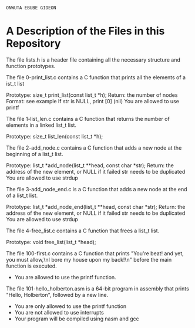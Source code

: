 ```
ONWUTA EBUBE GIDEON
```

# A Description of the Files in this Repository

The file lists.h is a header file containing all the necessary structure and function prototypes.

The file 0-print\_list.c contains a C function that prints all the elements of a ist\_t list

Prototype: size\_t print\_list(const list\_t \*h);
Return: the number of nodes
Format: see example
If str is NULL, print [0] (nil)
You are allowed to use printf

The file 1-list\_len.c contains a C function that returns the number of elements in a linked list\_t list.

Prototype: size\_t list\_len(const list\_t \*h);

The file 2-add\_node.c contains a C function that adds a new node at the beginning of a list\_t list.

Prototype: list\_t \*add\_node(list\_t \*\*head, const char \*str);
Return: the address of the new element, or NULL if it failed
str needs to be duplicated
You are allowed to use strdup

The file 3-add\_node\_end.c is a C function that adds a new node at the end of a list\_t list.

Prototype: list\_t \*add\_node\_end(list\_t \*\*head, const char \*str);
Return: the address of the new element, or NULL if it failed
str needs to be duplicated
You are allowed to use strdup

The file 4-free\_list.c contains a C function that frees a list\_t list.

Prototype: void free\_list(list\_t \*head);

The file 100-first.c contains a C function that prints "You're beat! and yet, you must allow,\nI bore my house upon my back!\n" before the main function is executed.
* You are allowed to use the printf function.

The file 101-hello\_holberton.asm is a 64\-bit program in assembly that prints "Hello, Holberton", followed by a new line.
* You are only allowed to use the printf function
* You are not allowed to use interrupts
* Your program will be compiled using nasm and gcc

